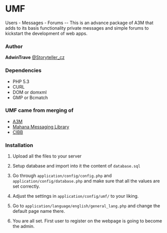 UMF
===

Users - Messages - Forums -- This is an advance package of A3M that adds to its basis functionality private messages and simple forums to kickstart the development of web apps.

### Author

**AdwinTrave** [@Storyteller_cz](https://twitter.com/Storyteller_cz)

### Dependencies
* PHP 5.3
* CURL
* DOM or domxml
* GMP or Bcmatch

### UMF came from merging of
* [A3M](https://github.com/donjakobo/A3M/)
* [Mahana Messaging Library](https://github.com/jrmadsen67/Mahana-Messaging-library-for-CodeIgniter)
* [CIBB](http://superdit.com/2012/08/15/cibb-an-experimental-basic-forum-built-with-codeigniter-and-twitter-bootstrap/)

### Installation
1) Upload all the files to your server

2) Setup database and import into it the content of `database.sql`

3) Go through `application/config/config.php` and `application/config/database.php` and make sure that all the values are set correctly.

4) Adjust the settings in `application/config/umf/` to your liking.

5) Go to `application/language/english/general_lang.php` and change the default page name there.

6) You are all set. First user to register on the webpage is going to become the admin.

